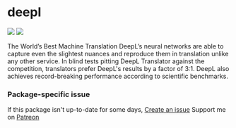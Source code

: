 # deepl
[![](https://img.shields.io/chocolatey/v/deepl?color=green&label=deepl)](https://chocolatey.org/packages/deepl) [![](https://img.shields.io/chocolatey/dt/deepl)](https://chocolatey.org/packages/deepl)

The World’s Best Machine Translation
DeepL’s neural networks are able to capture even the slightest nuances and reproduce them in translation unlike 
any other service. In blind tests pitting DeepL Translator against the competition, translators prefer DeepL's 
results by a factor of 3:1. DeepL also achieves record-breaking performance according to scientific benchmarks.

### Package-specific issue
If this package isn't up-to-date for some days, [Create an issue](https://github.com/tunisiano187/chocolatey-packages/issues/new)
Support me on [Patreon](https://www.patreon.com/bePatron?u=39585820)